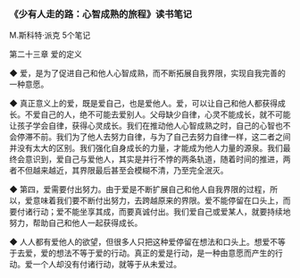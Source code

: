 ### 《少有人走的路：心智成熟的旅程》读书笔记


M.斯科特·派克
5个笔记

第二十三章 爱的定义


◆ 爱，是为了促进自己和他人心智成熟，而不断拓展自我界限，实现自我完善的一种意愿。


◆ 真正意义上的爱，既是爱自己，也是爱他人。爱，可以让自己和他人都获得成长。不爱自己的人，绝不可能去爱别人。父母缺少自律，心灵不能成长，就不可能让孩子学会自律，获得心灵成长。我们在推动他人心智成熟之时，自己的心智也不会停滞不前。我们为了他人去努力自律，与为了自己去努力自律一样，这二者之间并没有太大的区别。我们强化自身成长的力量，才能成为他人力量的源泉。我们最终会意识到，爱自己与爱他人，其实是并行不悖的两条轨道，随着时间的推进，两者不但越来越近，其界限最后甚至会模糊不清，乃至完全泯灭。

◆ 第四，爱需要付出努力。由于爱是不断扩展自己和他人自我界限的过程，所以，爱意味着我们要不断付出努力，去跨越原来的界限。爱不能停留在口头上，而要付诸行动；爱不能坐享其成，而要真诚付出。我们爱自己或爱某人，就要持续地努力，帮助自己和他人一起获得成长。

◆ 人人都有爱他人的欲望，但很多人只把这种爱停留在想法和口头上。想爱不等于去爱，爱的想法不等于爱的行动。真正的爱是行动，是一种由意愿而产生的行动。爱一个人却没有付诸行动，就等于从未爱过。


